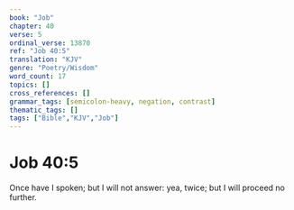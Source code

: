 ```yaml
---
book: "Job"
chapter: 40
verse: 5
ordinal_verse: 13870
ref: "Job 40:5"
translation: "KJV"
genre: "Poetry/Wisdom"
word_count: 17
topics: []
cross_references: []
grammar_tags: [semicolon-heavy, negation, contrast]
thematic_tags: []
tags: ["Bible","KJV","Job"]
---
```


# Job 40:5

Once have I spoken; but I will not answer: yea, twice; but I will proceed no further.
